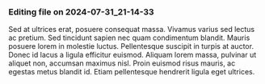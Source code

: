 

### Editing file on 2024-07-31_21-14-33

Sed at ultrices erat, posuere consequat massa. Vivamus varius sed lectus ac pretium. Sed tincidunt sapien nec quam condimentum blandit. Mauris posuere lorem in molestie luctus. Pellentesque suscipit in turpis at auctor. Donec id lacus a ligula efficitur euismod. Aliquam lorem massa, pulvinar ut aliquet non, accumsan maximus nisl. Proin euismod risus mauris, ac egestas metus blandit id. Etiam pellentesque hendrerit ligula eget ultrices.


